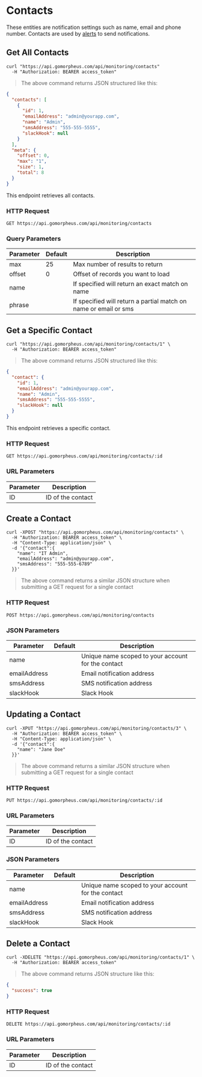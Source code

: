 # Contacts

These entities are notification settings such as name, email and phone number. Contacts are used by [alerts](#alerts) to send notifications.

## Get All Contacts

```shell
curl "https://api.gomorpheus.com/api/monitoring/contacts"
  -H "Authorization: BEARER access_token"
```

> The above command returns JSON structured like this:

```json
{
  "contacts": [
    {
      "id": 1,
      "emailAddress": "admin@yourapp.com",
      "name": "Admin",
      "smsAddress": "555-555-5555",
      "slackHook": null
    }
  ],
  "meta": {
    "offset": 0,
    "max": "1",
    "size": 1,
    "total": 8
  }
}
```

This endpoint retrieves all contacts.

### HTTP Request

`GET https://api.gomorpheus.com/api/monitoring/contacts`

### Query Parameters

Parameter | Default | Description
--------- | ------- | -----------
max | 25 | Max number of results to return
offset | 0 | Offset of records you want to load
name |  | If specified will return an exact match on name
phrase |  | If specified will return a partial match on name or email or sms

## Get a Specific Contact

```shell
curl "https://api.gomorpheus.com/api/monitoring/contacts/1" \
  -H "Authorization: BEARER access_token"
```

> The above command returns JSON structured like this:

```json
{
  "contact": {
    "id": 1,
    "emailAddress": "admin@yourapp.com",
    "name": "Admin",
    "smsAddress": "555-555-5555",
    "slackHook": null
  }
}
```

This endpoint retrieves a specific contact.

### HTTP Request

`GET https://api.gomorpheus.com/api/monitoring/contacts/:id`

### URL Parameters

Parameter | Description
--------- | -----------
ID | ID of the contact

## Create a Contact

```shell
curl -XPOST "https://api.gomorpheus.com/api/monitoring/contacts" \
  -H "Authorization: BEARER access_token" \
  -H "Content-Type: application/json" \
  -d '{"contact":{
    "name": "IT Admin",
    "emailAddress": "admin@yourapp.com",
    "smsAddress": "555-555-6789"
  }}'
```

> The above command returns a similar JSON structure when submitting a GET request for a single contact

### HTTP Request

`POST https://api.gomorpheus.com/api/monitoring/contacts`

### JSON Parameters

Parameter | Default | Description
--------- | ------- | -----------
name      |  | Unique name scoped to your account for the contact
emailAddress      |  | Email notification address
smsAddress      |  | SMS notification address
slackHook      |  | Slack Hook

## Updating a Contact

```shell
curl -XPUT "https://api.gomorpheus.com/api/monitoring/contacts/3" \
  -H "Authorization: BEARER access_token" \
  -H "Content-Type: application/json" \
  -d '{"contact":{
    "name": "Jane Doe"
  }}'
```

> The above command returns a similar JSON structure when submitting a GET request for a single contact 

### HTTP Request

`PUT https://api.gomorpheus.com/api/monitoring/contacts/:id`

### URL Parameters

Parameter | Description
--------- | -----------
ID | ID of the contact

### JSON Parameters

Parameter | Default | Description
--------- | ------- | -----------
name      |  | Unique name scoped to your account for the contact
emailAddress      |  | Email notification address
smsAddress      |  | SMS notification address
slackHook      |  | Slack Hook

## Delete a Contact

```shell
curl -XDELETE "https://api.gomorpheus.com/api/monitoring/contacts/1" \
  -H "Authorization: BEARER access_token"
```

> The above command returns JSON structure like this:

```json
{
  "success": true
}
```

### HTTP Request

`DELETE https://api.gomorpheus.com/api/monitoring/contacts/:id`

### URL Parameters

Parameter | Description
--------- | -----------
ID | ID of the contact
